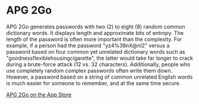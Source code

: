 # APG 2Go

APG 2Go generates passwords with two (2) to eight (8) random common dictionary words. It displays length and approximate bits of entropy. The length of the password is often more important than the complexity. For example, if a person had the password "yz4%38nX@nl2" versus a password based on four common yet unrelated dictionary words such as "goodnessflexiblehousingcigarette", the latter would take far longer to crack during a brute-force attack (12 vs. 32 characters). Additionally, people who use completely random complex passwords often write them down. However, a password based on a string of common unrelated English words is much easier for someone to remember, and at the same time secure.

[APG 2Go on the App Store](https://itunes.apple.com/us/app/apg-2go/id466185283?mt=8)
